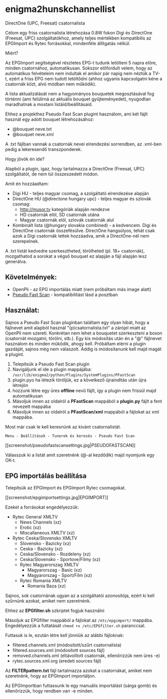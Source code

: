 # enigma2hunskchannellist
DirectOne (UPC, Freesat) csatornalista

Célom egy friss csatornalista létrehozása 0.8W fokon Digi és DirectOne (Freesat, UPC) szolgáltatókhoz, amely teljes mértékben kompatibilis az EPGImport és Rytec forrásokkal, mindenféle állítgatás nélkül.

Miért?

Az EPGImport segítségével részletes EPG-t tudunk letölteni 5 napra előre, minden csatornához, automatikusan. Sokszor előfordult velem, hogy az automatikus felvételeim nem indultak el amikor pár napig nem néztük a TV-t, ezért a friss EPG nem tudott letöltődni (ahhoz ugyanis kapcsolgatni kéne a csatornák közt, alvó módban nem működik).

A lista aktualizálását nem a hagyományos bouquetek megosztásával fog történni (ami felülírná az aktuális bouquet gyűjteményedet), nyugodtan maradhatnak a mostani listáid/beállításaid.

Ehhez a projekthez Pseudo Fast Scan plugint használom, ami két fájlt használ egy adott bouquet létrehozásához:

- @bouquet neve.txt
- @bouquet neve.xml

A .txt fájlban vannak a csatornák nevei elrendezési sorrendben, az .xml-ben pedig a lekeresendő transzponderek.

Hogy jövök én ide?

Alapból a plugin, igaz, hogy tartalmazza a DirectOne (Freesat, UPC) szolgáltatót, de nem túl összeszedett módon. 

Amit én hozzáadtam:

- Digi HU - teljes magyar csomag, a szolgáltató elrendezése alapján
- DirectOne HU (@directone hungary upc) - teljes magyar és szlovák csomag:
    - http://musor.tv kategóriák alapján rendezve 
    - HD csatornák elöl, SD csatornák utána
    - Magyar csatornák elöl, szlovák csatornák alul
- Kombinált lista (@hungary slovakia combined) - a kedvencem. Digi és DirectOne csatornák összefésülve. DirectOne hangsúlyos, tehát csak azok a Digi csatornák lettek hozzáadva, amik a DirectOne-nél nem szerepelnek.

A .txt listát kedvedre szerkesztheted, törölheted (pl. 18+ csatornák), mozgathatod a sorokat a végső bouquet ez alapján a fájl alapján lesz generálva.

## Követelmények:

- OpenPli - az EPG importálás miatt (nem próbáltam más image alatt)
- [Pseudo Fast Scan](http://www.ab-forum.info/viewtopic.php?f=468&t=76382) - kompatibilitást lásd a posztban

## Használat:

Sajnos a Pseudo Fast Scan pluginban találtam egy olyan hibát, hogy a fájlnevet amit alapból használ "(p)csatornalista.txt" a zárójel miatt az OpenPli nem szereti. Konkrétan nem lehet a bouquetet szerkeszteni a boxon (csatornát mozgatni, törölni, stb.). Egy kis módosítás után én a "@" fájlnevet használom és minden működik, ahogy kell. Próbáltam elérni a plugin gazdáját, sajnos még nem válaszolt. Addig is módosítanunk kell majd magát a plugint.

1. Telepítsük a Pseudo Fast Scan plugin
2. Navigáljunk el ide a plugin mappájába:
`/usr/lib/enigma2/python/Plugins/SystemPlugins/PFastScan` 
3. plugin.pyo ha létezik töröljük, ez a következő újraindítás után újra létrejön
4. hozzunk létre egy üres **offline** nevű fájlt, így a plugin nem frissül majd automatikusan
5. Másoljuk innen az oldalról a **PFastScan** mappából a **plugin.py** fájlt a fent nevezett mappába
6. Másoljuk innen az oldalról a **PFastScan/xml** mappából a fájlokat az xml mappába.

Most már csak le kell keresnünk az kívánt csatornalistát. 

`Menu - Beállítások - Tunerek és keresés - Pseudo Fast Scan`

[[screenshot/pseudofastscansettings.jpg|PSEUDOFASTSCAN]]

Válasszuk ki a listát amit szeretnénk (@-al kezdődik) majd nyomjunk egy OK-t.

## EPG importálás beállítása

Telepítsük az EPGImport és EPGImport Rytec csomagokat.

[[screenshot/epgimportsettings.jpg|EPGIMPORT]]

Ezeket a forrásokat engedélyezzük:

- Rytec General XMLTV
    - News Channels (xz)
    - Erotic (xz)
    - Miscallaneous XMLTV (xz)
- Rytec Ceska/Slovensko XMLTV
    - Slovensko - Bazicky (xz)
    - Ceska - Bazicky (xz)
    - Ceska/Slovensko - Rozdeleny (xz)
    - Ceska/Slovensko - Sportove/Filmy (xz)
  - Rytec Magyarorszag XMLTV
    - Magyarorszag - Basic (xz)
    - Magyarorszag - Sport/Film (xz)
  - Rytec Romania XMLTV
    - Romania Baza (xz)

Sajnos, sok csatornának ugyan az a szolgáltatói azonosítója, ezért ki kell szűrnünk azokat, amiket nem szeretnénk.

Ehhez az **EPGfilter.sh** szkriptet fogjuk használni

Másoljuk az EPGfilter mappából a fájlokat az `/etc/epgimport/` mappába. Engedélyezzük a futtatását `chmod +x /etc/EPGfilter.sh` paranccsal. 

Futtasuk is le, ezután létre kell jönniük az alábbi fájloknak:

- filtered.channels.xml (módosított/szűrt csatornalista)
- filtered.sources.xml (módosított sources fájl)
- removed.channels.xml (eltávolított csatornák, ellenőrizzük nem üres -e)
- rytec.sources.xml.org (eredeti sources fájl)

Az **FILTERpattern.txt** fájl tartalmazza azokat a csatornákat, amiket nem szeretnénk, hogy az EPGImport importáljon.

Az EPGImportban futtassunk le egy manuális importálást (sárga gomb) és ellenőrizzük, hogy rendben van -e minden.
